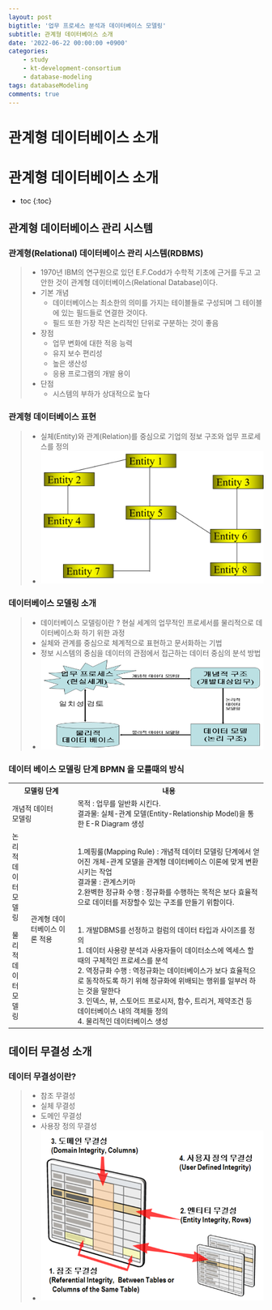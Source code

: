 ```yaml
---
layout: post
bigtitle: '업무 프로세스 분석과 데이터베이스 모델링'
subtitle: 관계형 데이터베이스 소개
date: '2022-06-22 00:00:00 +0900'
categories:
    - study
    - kt-development-consortium
    - database-modeling
tags: databaseModeling
comments: true
---
```


# 관계형 데이터베이스 소개

# 관계형 데이터베이스 소개
* toc
{:toc}

## 관계형 데이터베이스 관리 시스템

### 관계형(Relational) 데이터베이스 관리 시스템(RDBMS)

> + 1970년 IBM의 연구원으로 있던 E.F.Codd가 수학적 기초에 근거를 두고 고안한 것이 관계형 데이터베이스(Relational Database)이다.
> + 기본 개념
>   + 데이터베이스는 최소한의 의미를 가지는 테이블들로 구성되며 그 테이블에 있는 필드들로 연결한 것이다.
>   + 필드 또한 가장 작은 논리적인 단위로 구분하는 것이 좋음
> + 장점 
>   + 업무 변화에 대한 적응 능력
>   + 유지 보수 편리성
>   + 높은 생산성
>   + 응용 프로그램의 개발 용이 
> + 단점
>   + 시스템의 부하가 상대적으로 높다

### 관계형 데이터베이스 표현

> + 실체(Entity)와 관계(Relation)를 중심으로 기업의 정보 구조와 업무 프로세스를 정의
> + ![예제](/assets/img/database-modeling/RelationalDatabase1.png)

### 데이터베이스 모델링 소개

> + 데이터베이스 모델링이란 ? 현실 세계의 업무적인 프로세서를 물리적으로 데이터베이스화 하기 위한 과정
> + 실체와 관계를 중심으로 체계적으로 표현하고 문서화하는 기법
> + 정보 시스템의 중심을 데이터의 관점에서 접근하는 데이터 중심의 분석 방법
> + ![예제](/assets/img/database-modeling/DatabaseModelingIntroduction.png)

### 데이터 베이스 모델링 단계 BPMN 을 모를때의 방식

 <table>
  <tr>
    <th colspan="2">모델링 단계</th>
    <th>내용</th>
  </tr>
  <tr>
    <td colspan="2">개념적 데이터 <br/> 모델링</td>
    <td>목적 : 업무를 일반화 시킨다. <br/>결과물: 실체-관계 모델(Entity-Relationship Model)을 통한 E-R Diagram 생성</td>
  </tr>
  <tr>
    <td>논리적<br/>데이터<br/>모델링</td>
    <td rowspan="2">관계형 데이터베이스 이론 적용</td>
    <td>1.메핑룰(Mapping Rule) : 개념적 데이터 모델링 단계에서 얻어진 개체-관계 모델을 관계형 데이터베이스 이론에 맞게 변환시키는 작업 <br/> 
    결과물 : 관계스키마 <br/>
    2.완벽한 정규화 수행 : 정규화를 수행하는 목적은 보다 효율적으로 데이터를 저장할수 있는 구조를 만들기 위함이다.
    </td>
  </tr>
  <tr>
    <td>물리적<br/>데이터<br/>모델링</td>
    <td>1. 개발DBMS를 선정하고 컬럼의 데이터 타입과 사이즈를 정의 <br/>
    1. 데이터 사용량 분석과 사용자들이 데이터소스에 엑세스 할 때의 구체적인 프로세스를 분석<br/>
    2. 역정규화 수행 : 역정규화는 데이터베이스가 보다 효율적으로 동작하도록 하기 위해 정규화에 위배되는 행위를 일부러 하는 것을 말한다<br/>
    3. 인덱스, 뷰, 스토어드 프로시저, 함수, 트리거, 제약조건 등 데이터베이스 내의 객체들 정의<br/>
    4. 물리적인 데이터베이스 생성
    </td>
  </tr>
</table>

## 데이터 무결성 소개

### 데이터 무결성이란?
> + 참조 무결성
> + 실체 무결성
> + 도메인 무결성
> + 사용장 정의 무결성
> + ![예제](/assets/img/database-modeling/DataIntegrity.png)